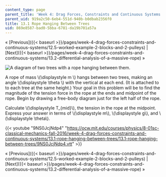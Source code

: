 ```yaml
---
content_type: page
parent_title: 'Week 4: Drag Forces, Constraints and Continuous Systems'
parent_uid: 919a2c50-6eb4-551d-940b-b0dbab2356f0
title: 13.1 Rope Hanging Between Trees
uid: 869e8587-bad0-5bba-6781-da19b701a57a
---
```


« [Previous]({{< baseurl >}}/pages/week-4-drag-forces-constraints-and-continuous-systems/12.5-worked-example-2-blocks-and-2-pulleys) | [Next]({{< baseurl >}}/pages/week-4-drag-forces-constraints-and-continuous-systems/13.2-differential-analysis-of-a-massive-rope) »

![A diagram of two trees with a rope hanging between them.](BASEURL_PLACEHOLDER/resources/jsinput_freebodydraw_massive_rope_between_trees_setup)

A rope of mass \\(\\displaystyle m \\) hangs between two trees, making an angle \\(\\displaystyle \\theta \\) with the vertical at each end. (It is attached to to each tree at the same height.) Your goal in this problem will be to find the magnitude of the tension force in the rope at the ends and midpoint of the rope. Begin by drawing a free-body diagram just for the left half of the rope.

Calculate \\(\\displaystyle T\_{mid}\\), the tension in the rope at the midpoint. Express your answer in terms of \\(\\displaystyle m\\), \\(\\displaystyle g\\), and \\(\\displaystyle \\theta\\).

{{< youtube "9NS0JcjNdp4" "https://ocw.mit.edu/courses/physics/8-01sc-classical-mechanics-fall-2016/week-4-drag-forces-constraints-and-continuous-systems/13.1-rope-hanging-between-trees/13.1-rope-hanging-between-trees/9NS0JcjNdp4.vtt" >}}

« [Previous]({{< baseurl >}}/pages/week-4-drag-forces-constraints-and-continuous-systems/12.5-worked-example-2-blocks-and-2-pulleys) | [Next]({{< baseurl >}}/pages/week-4-drag-forces-constraints-and-continuous-systems/13.2-differential-analysis-of-a-massive-rope) »